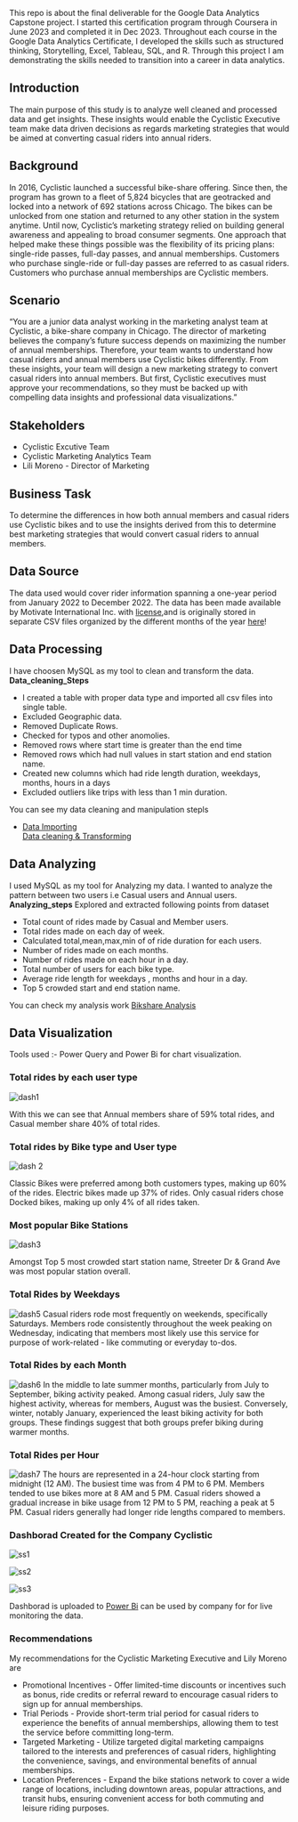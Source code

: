 This repo is about  the final deliverable for the Google Data Analytics Capstone project. I started this certification program through Coursera in June 2023 and completed it in Dec 2023. Throughout each course in the Google Data Analytics Certificate, I developed the skills such as structured thinking, Storytelling, Excel, Tableau, SQL, and R. Through this project I am demonstrating the skills needed to transition into a career in data analytics.
<h2><strong>Introduction</strong></h2>
The main purpose of this study is to analyze well cleaned and processed data and get insights. These insights would enable the Cyclistic Executive team make data driven decisions as regards marketing strategies that would be aimed at converting casual riders into annual riders.
<h2><strong>Background</strong></h2>
In 2016, Cyclistic launched a successful bike-share offering. Since then, the program has grown to a fleet of 5,824 bicycles that are geotracked and locked into a network of 692 stations across Chicago. The bikes can be unlocked from one station and returned to any other station in the system anytime. Until now, Cyclistic’s marketing strategy relied on building general awareness and appealing to broad consumer segments. One approach that helped make these things possible was the flexibility of its pricing plans: single-ride passes, full-day passes, and annual memberships. Customers who purchase single-ride or full-day passes are referred to as casual riders. Customers who purchase annual memberships are Cyclistic members.
<h2><strong>Scenario</strong></h2>
“You are a junior data analyst working in the marketing analyst team at Cyclistic, a bike-share company in Chicago. The director of marketing believes the company’s future success depends on maximizing the number of annual memberships. Therefore, your team wants to understand how casual riders and annual members use Cyclistic bikes differently. From these insights, your team will design a new marketing strategy to convert casual riders into annual members. But first, Cyclistic executives must approve your recommendations, so they must be backed up with compelling data insights and professional data visualizations.”
<h2><strong>Stakeholders</strong></h2>
<ul>
  <li>Cyclistic Excutive Team</li>
  <li>Cyclistic Marketing Analytics Team</li>
  <li>Lili Moreno - Director of Marketing</li>
</ul>
<h2><strong>Business Task</strong></h2>
To determine the differences in how both annual members and casual riders use Cyclistic bikes and to use the insights derived from this to determine best marketing strategies that would convert casual riders to annual members.
<h2><Strong>Data Source</Strong></h2>
The data used would cover rider information spanning a one-year period from January 2022 to December 2022.
The data has been made available by Motivate International Inc. with <a href="https://divvybikes.com/data-license-agreement">license</a>,and is originally stored in separate CSV files organized by the different months of the year <a href="https://divvy-tripdata.s3.amazonaws.com/index.html">here</a>!
<h2><strong> Data Processing</strong></h2>
I have choosen MySQL as my tool to clean and transform the data.
<strong>Data_cleaning_Steps</strong>
<ul>
  <li>I created a table with proper data type and imported all csv files into single table.</li>
  <li>Excluded Geographic data.</li>
  <li>Removed Duplicate Rows.</li>
  <li>Checked for typos and other anomolies.</li>
  <li>Removed rows where start time is greater than the end time</li>
  <li>Removed rows which had null values in start station and end station name.</li>
  <li>Created new columns which had ride length duration, weekdays, months, hours in a days </li>
  <li>Excluded outliers like trips with less than 1 min duration.</li>
</ul>
You can see my data cleaning and manipulation stepls
<ul>
  <li><a href="https://github.com/Kashish0612/Google-Case-Study-Cyclistic-Bikeshare-Analysis/blob/main/Data%20Importing.sql">Data Importing</a></li>
  <a href="https://github.com/Kashish0612/Google-Case-Study-Cyclistic-Bikeshare-Analysis/blob/main/Data%20cleaning%20%26%20Transforimng.sql">Data cleaning & Transforming</a>
</ul>
<h2><strong>Data Analyzing</strong></h2>
I used MySQL as my tool for Analyzing my data. I wanted to analyze the pattern between two users i.e Casual users and Annual users.
<strong>Analyzing_steps</strong>
Explored and extracted following points from dataset
<ul>
  <li>Total count of rides made by Casual and Member users.</li>
  <li>Total rides made on each day of week.</li>
  <li>Calculated total,mean,max,min of of ride duration for each users.</li>
  <li>Number of rides made on each months.</li>
  <li>Number of rides made on each hour in a day.</li>
  <li>Total number of users for each bike type. </li>
  <li>Average ride length for weekdays , months and hour in a day.</li>
  <li>Top 5 crowded start and end station name.</li>
</ul>
You can check my analysis work <a href="https://github.com/Kashish0612/Google-Case-Study-Cyclistic-Bikeshare-Analysis/blob/main/bikeshare_analysis.sql">Bikshare Analysis</a>
<h2><strong>Data Visualization</strong></h2>
Tools used :- Power Query and Power Bi for chart visualization.
<h3><strong>Total rides by each user type</strong></h3>

![dash1](https://github.com/Kashish0612/Google-Case-Study-Cyclistic-Bikeshare-Analysis/assets/134590814/6178b6c8-7ecd-4550-a254-529a2c2a7341)

With this we can see that Annual members share of 59% total rides, and Casual member share 40% of total rides.
<h3><strong>Total rides by Bike type and User type</strong></h3>

![dash 2](https://github.com/Kashish0612/Google-Case-Study-Cyclistic-Bikeshare-Analysis/assets/134590814/47f3c256-db52-448a-b5ce-457bef08f867)

Classic Bikes were preferred among both customers types, making up 60% of the rides. Electric bikes made up 37% of rides. Only casual riders chose Docked bikes, making up only 4% of all rides taken. 
<h3><strong>Most popular Bike Stations</strong></h3>

![dash3](https://github.com/Kashish0612/Google-Case-Study-Cyclistic-Bikeshare-Analysis/assets/134590814/2d15593c-b38b-40f1-b3b7-1c8b9c874e39)

Amongst Top 5 most crowded start station name, Streeter Dr & Grand Ave was most popular station overall.
<h3><strong>Total Rides by Weekdays</strong></h3>

![dash5](https://github.com/Kashish0612/Google-Case-Study-Cyclistic-Bikeshare-Analysis/assets/134590814/ef9dd63f-a81c-4b1f-a344-e2afe6f16a78)
Casual riders rode most frequently on weekends, specifically Saturdays. Members rode consistently throughout the week peaking on Wednesday, indicating that members most likely use this service for purpose of work-related - like commuting or everyday to-dos. 
<h3><strong>Total Rides by each Month</strong></h3>

![dash6](https://github.com/Kashish0612/Google-Case-Study-Cyclistic-Bikeshare-Analysis/assets/134590814/028f6783-e212-433c-9f68-ff2ca3f28b15)
In the middle to late summer months, particularly from July to September, biking activity peaked. Among casual riders, July saw the highest activity, whereas for members, August was the busiest. Conversely, winter, notably January, experienced the least biking activity for both groups. These findings suggest that both groups prefer biking during warmer months.
<h3><strong>Total Rides per Hour</strong></h3>

![dash7](https://github.com/Kashish0612/Google-Case-Study-Cyclistic-Bikeshare-Analysis/assets/134590814/fa81842a-550e-4e16-9ada-5a1456d45633)
The hours are represented in a 24-hour clock starting from midnight (12 AM). The busiest time was from 4 PM to 6 PM. Members tended to use bikes more at 8 AM and 5 PM. Casual riders showed a gradual increase in bike usage from 12 PM to 5 PM, reaching a peak at 5 PM. Casual riders generally had longer ride lengths compared to members. 
<h3><strong>Dashborad Created for the Company Cyclistic</strong></h3>

![ss1](https://github.com/Kashish0612/Google-Case-Study-Cyclistic-Bikeshare-Analysis/assets/134590814/291a2229-3975-4710-9505-25770a4f2583)


![ss2](https://github.com/Kashish0612/Google-Case-Study-Cyclistic-Bikeshare-Analysis/assets/134590814/25838df4-23c8-4fdc-8b09-4cece3b8e3fe)


![ss3](https://github.com/Kashish0612/Google-Case-Study-Cyclistic-Bikeshare-Analysis/assets/134590814/10fb68c7-b5e7-49c9-9947-ce6215fc9d8c)

Dashborad is uploaded to <a href="https://app.powerbi.com/links/6GzopzQsJw?ctid=9d71812b-a76c-451c-ab94-9d5d3383258e&pbi_source=linkShare&bookmarkGuid=61baa16f-bd01-4574-86ee-426fe79b2865">Power Bi</a> can be used by company for for live monitoring the data.
<h3><strong>Recommendations</strong></h3>
My recommendations for the Cyclistic Marketing Executive and Lily Moreno are <br>
<ul>
  <li>Promotional Incentives - Offer limited-time discounts or incentives such as bonus, ride credits or referral reward to encourage casual riders to sign up for annual memberships.</li>
  <li>Trial Periods - Provide short-term trial period for casual riders to experience the benefits of annual memberships, allowing them to test the service before committing long-term.</li>
  <li>Targeted Marketing - Utilize targeted digital marketing campaigns tailored to the interests and preferences of casual riders, highlighting the convenience, savings, and environmental benefits of annual memberships.</li>
  <li> Location Preferences - Expand the bike stations network to cover a wide range of locations, including downtown areas, popular attractions, and transit hubs, ensuring convenient access for both commuting and leisure riding purposes.</li>
</ul>





